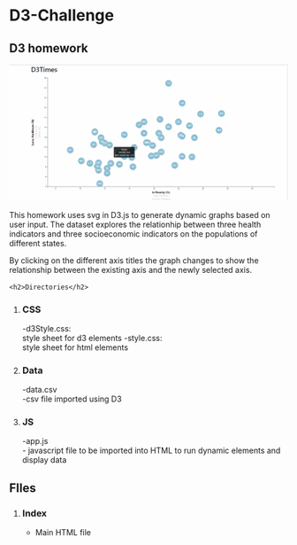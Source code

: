 # D3-Challenge
<h2>D3 homework</h2>

<a href ="https://github.com/UncleBacon/D3-Challenge/blob/master/images/D3gif.gif" >
<img src = "https://github.com/UncleBacon/D3-Challenge/blob/master/images/D3gif.gif" alt = "plot gif"></a>

<p>This homework uses svg in D3.js to generate dynamic graphs based on user input. The dataset explores the relationhip between three health indicators and three socioeconomic indicators on the populations of different states.</p>

<p>By clicking on the different axis titles the graph changes to show the relationship between the existing axis and the newly selected axis.</p>

    <h2>Directories</h2>
<ol>
      <li><h3>CSS</h3></li>
        -d3Style.css:<br>
          style sheet for d3 elements
        -style.css:<br>
          style sheet for html elements
      <li><h3>Data</h3></li>
        -data.csv<br>
          -csv file imported using D3
      <li><h3>JS</h3></li>
        -app.js<br>
          - javascript file to be imported into HTML to run dynamic elements and display data 
</ol>

<h2>FIles</h2>
<ol>
      <li><h3>Index</h3></li>
    <ul><li><p>Main HTML file</p></li></ul>
</ol>
